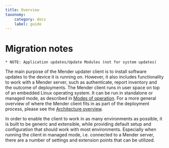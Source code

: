 ```yaml
---
title: Overview
taxonomy:
    category: docs
    label: guide
---
```


# Migration notes
~~~~~~~~~~~~~~~~~~~~
* NOTE: Application updates/Update Modules (not for system updates)
~~~~~~~~~~~~~~~~~~~~

The main purpose of the Mender updater client is to install software updates to
the device it is running on. However, it also includes functionality to work
with a Mender server, such as authenticate, report inventory and the outcome of
deployments. The Mender client runs in user space on top of an embedded Linux
operating system. It can be run in standalone or managed mode, as described in
[Modes of operation](../../architecture/overview#modes-of-operation). For a more
general overview of where the Mender client fits in as part of the deployment
process, please see the [Architecture overview](../../architecture/overview).

In order to enable the client to work in as many environments as possible, it is
built to be generic and extensible, while providing default setup and
configuration that should work with most environments. Especially when running
the client in managed mode, i.e. connected to a Mender server, there are a
number of settings and extension points that can be utilized.

